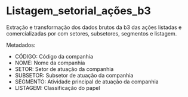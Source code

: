 # Listagem_setorial_ações_b3
Extração e transformação dos dados brutos da b3 das ações listadas e comercializadas por com setores, subsetores, segmentos e listagem.

Metadados:
- CÓDIGO: Código da companhia
- NOME: Nome da companhia
- SETOR: Setor de atuação da companhia
- SUBSETOR: Subsetor de atuação da companhia
- SEGMENTO: Atividade principal de atuação da companhia
- LISTAGEM: Classificação do papel